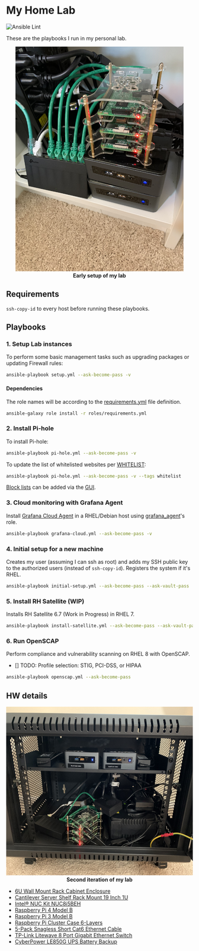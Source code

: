 # My Home Lab

![Ansible Lint](https://github.com/nleiva/ansible-home/workflows/Ansible%20Lint/badge.svg)

These are the playbooks I run in my personal lab.

<p align="center">
  <img width="454" height="605" title="My Home Lab" src="static/home-lab.jpeg"><br>
  <b>Early setup of my lab</b><br>
</p>

## Requirements

`ssh-copy-id` to every host before running these playbooks. 

## Playbooks

### 1. Setup Lab instances

To perform some basic management tasks such as upgrading packages or updating Firewall rules:

```bash
ansible-playbook setup.yml --ask-become-pass -v
```

#### Dependencies

The role names will be according to the [requirements.yml](roles/requirements.yml) file definition.

```bash
ansible-galaxy role install -r roles/requirements.yml
```

### 2. Install Pi-hole

To install Pi-hole:

```bash
ansible-playbook pi-hole.yml --ask-become-pass -v
```

To update the list of whitelisted websites per [WHITELIST](https://github.com/anudeepND/whitelist):

```bash
ansible-playbook pi-hole.yml --ask-become-pass -v --tags whitelist
```

[Block lists](https://firebog.net/) can be added via the [GUI](https://docs.pi-hole.net/database/gravity/example/).

### 3. Cloud monitoring with Grafana Agent

Install [Grafana Cloud Agent](https://github.com/grafana/agent) in a RHEL/Debian host using [grafana_agent](https://galaxy.ansible.com/nleiva/grafana_agent)'s role.

```bash
ansible-playbook grafana-cloud.yml --ask-become-pass -v
```

### 4. Initial setup for a new machine

Creates my user (assuming I can ssh as root) and adds my SSH public key to the authorized users (instead of `ssh-copy-id`). 
Registers the system if it's RHEL.


```bash
ansible-playbook initial-setup.yml --ask-become-pass --ask-vault-pass
```

### 5. Install RH Satellite (WIP)

Installs RH Satellite 6.7 (Work in Progress) in RHEL 7.


```bash
ansible-playbook install-satellite.yml --ask-become-pass --ask-vault-pass
```

### 6. Run OpenSCAP

Perform compliance and vulnerability scanning on RHEL 8 with OpenSCAP. 
- [] TODO: Profile selection: STIG, PCI-DSS, or HIPAA


```bash
ansible-playbook openscap.yml --ask-become-pass
```

## HW details

<p align="center">
  <img width="605" height="454" title="My Home Lab v2" src="static/lab_rack.jpeg"><br>
  <b>Second iteration of my lab</b><br>
</p>


- [6U Wall Mount Rack Cabinet Enclosure](https://smile.amazon.com/gp/product/B01K1JJHTO)
- [Cantilever Server Shelf Rack Mount 19 Inch 1U](https://smile.amazon.com/gp/product/B008LUW3ZG)
- [Intel® NUC Kit NUC8i5BEH](https://www.intel.com/content/www/us/en/products/boards-kits/nuc/kits/nuc8i5beh.html)
- [Raspberry Pi 4 Model B](https://www.raspberrypi.org/products/raspberry-pi-4-model-b/)
- [Raspberry Pi 3 Model B](https://www.raspberrypi.org/products/raspberry-pi-3-model-b/)
- [Raspberry Pi Cluster Case 6-Layers](https://smile.amazon.com/gp/product/B07K72STFB)
- [5-Pack Snagless Short Cat6 Ethernet Cable](https://smile.amazon.com/gp/product/B00C2DZ85U)
- [TP-Link Litewave 8 Port Gigabit Ethernet Switch](https://smile.amazon.com/gp/product/B086384H7C)
- [CyberPower LE850G UPS Battery Backup](https://www.costco.com/cyberpower-le850g-ups-battery-backup-with-surge-protection.product.100519070.html)
